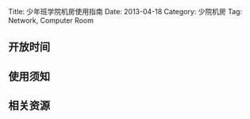 Title: 少年班学院机房使用指南
Date: 2013-04-18
Category: 少院机房
Tag: Network, Computer Room

## 开放时间

## 使用须知



## 相关资源